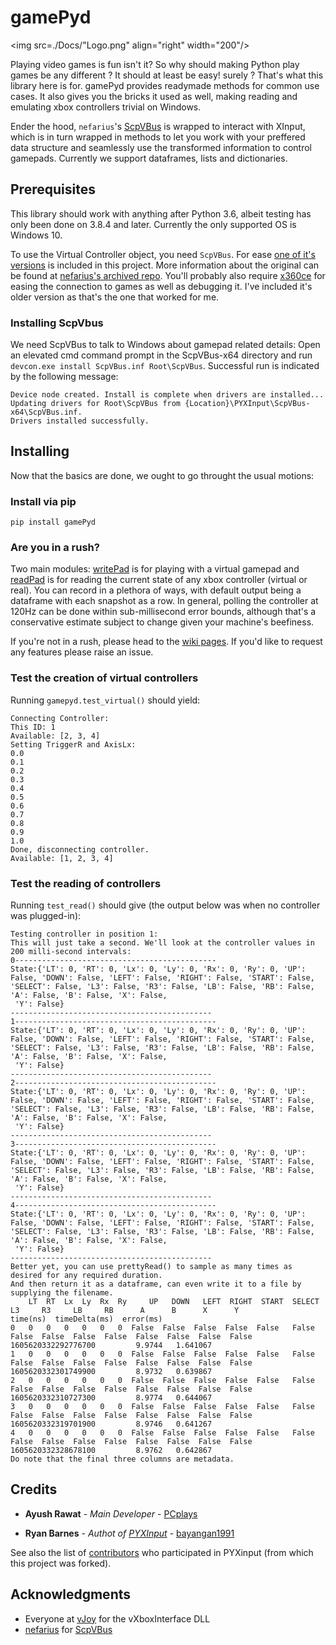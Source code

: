 # gamePyd

<img src=./Docs/"Logo.png" align="right" width="200"/>

Playing video games is fun isn't it? So why should making Python play games be any different ?
It should at least be easy! surely ? That's what this library here is for.
gamePyd provides readymade methods for common use cases. It also gives you the bricks it used as well, making reading and emulating xbox controllers trivial on Windows.

Ender the hood, `nefarius`'s [ScpVBus](https://github.com/nefarius/ScpVBus) is wrapped to interact with XInput, which is in turn wrapped in methods to let you work with your preffered data structure
and seamlessly use the transformed information to control gamepads. Currently we support dataframes, lists and dictionaries.

## Prerequisites

This library should work with anything after Python 3.6, albeit testing has only been done on 3.8.4 and later. Currently the only supported OS is Windows 10.

To use the Virtual Controller object, you need `ScpVBus`. For ease [one of it's versions](https://github.com/shauleiz/vXboxInterface) is included in this project. More information about the original can be found at [nefarius's archived repo](https://github.com/nefarius/ScpVBus).
You'll probably also require [x360ce](https://www.x360ce.com/#Help_Old_Version) for easing the connection to games as well as debugging it. I've included it's older version as that's the one that worked for me. 

### Installing ScpVbus
We need ScpVBus to talk to Windows about gamepad related details:
Open an elevated cmd command prompt in the ScpVBus-x64 directory and run `devcon.exe install ScpVBus.inf Root\ScpVBus`. Successful run is indicated by the following message:

    Device node created. Install is complete when drivers are installed...
    Updating drivers for Root\ScpVBus from {Location}\PYXInput\ScpVBus-x64\ScpVBus.inf.
    Drivers installed successfully.

## Installing
Now that the basics are done, we ought to go throught the usual motions:

### Install via pip

    pip install gamePyd

### Are you in a rush?
Two main modules: [writePad](/gamePyd/writePad.py) is for playing with a virtual gamepad and [readPad](/gamePyd/readPad.py) is for reading the current state of any xbox controller (virtual or real).
You can record in a plethora of ways, with default output being a dataframe with each snapshot as a row. In general, polling the controller at 120Hz can be done within sub-millisecond error bounds,
although that's a conservative estimate subject to change given your machine's beefiness.

If you're not in a rush, please head to the [wiki pages](https://github.com/PCplays/gamePyd/wiki). If you'd like to request any features please raise an issue.

### Test the creation of virtual controllers
Running `gamepyd.test_virtual()` should yield:
```
Connecting Controller:
This ID: 1
Available: [2, 3, 4]
Setting TriggerR and AxisLx:
0.0
0.1
0.2
0.3
0.4
0.5
0.6
0.7
0.8
0.9
1.0
Done, disconnecting controller.
Available: [1, 2, 3, 4]
```

### Test the reading of controllers
Running `test_read()` should give (the output below was when no controller was plugged-in):


```
Testing controller in position 1:
This will just take a second. We'll look at the controller values in 200 milli-second intervals:
0---------------------------------------------
State:{'LT': 0, 'RT': 0, 'Lx': 0, 'Ly': 0, 'Rx': 0, 'Ry': 0, 'UP': False, 'DOWN': False, 'LEFT': False, 'RIGHT': False, 'START': False, 'SELECT': False, 'L3': False, 'R3': False, 'LB': False, 'RB': False, 'A': False, 'B': False, 'X': False,
 'Y': False}
---------------------------------------------
1---------------------------------------------
State:{'LT': 0, 'RT': 0, 'Lx': 0, 'Ly': 0, 'Rx': 0, 'Ry': 0, 'UP': False, 'DOWN': False, 'LEFT': False, 'RIGHT': False, 'START': False, 'SELECT': False, 'L3': False, 'R3': False, 'LB': False, 'RB': False, 'A': False, 'B': False, 'X': False,
 'Y': False}
---------------------------------------------
2---------------------------------------------
State:{'LT': 0, 'RT': 0, 'Lx': 0, 'Ly': 0, 'Rx': 0, 'Ry': 0, 'UP': False, 'DOWN': False, 'LEFT': False, 'RIGHT': False, 'START': False, 'SELECT': False, 'L3': False, 'R3': False, 'LB': False, 'RB': False, 'A': False, 'B': False, 'X': False,
 'Y': False}
---------------------------------------------
3---------------------------------------------
State:{'LT': 0, 'RT': 0, 'Lx': 0, 'Ly': 0, 'Rx': 0, 'Ry': 0, 'UP': False, 'DOWN': False, 'LEFT': False, 'RIGHT': False, 'START': False, 'SELECT': False, 'L3': False, 'R3': False, 'LB': False, 'RB': False, 'A': False, 'B': False, 'X': False,
 'Y': False}
---------------------------------------------
4---------------------------------------------
State:{'LT': 0, 'RT': 0, 'Lx': 0, 'Ly': 0, 'Rx': 0, 'Ry': 0, 'UP': False, 'DOWN': False, 'LEFT': False, 'RIGHT': False, 'START': False, 'SELECT': False, 'L3': False, 'R3': False, 'LB': False, 'RB': False, 'A': False, 'B': False, 'X': False,
 'Y': False}
---------------------------------------------
Better yet, you can use prettyRead() to sample as many times as desired for any required duration.
And then return it as a dataframe, can even write it to a file by supplying the filename.
    LT  RT  Lx  Ly  Rx  Ry     UP   DOWN   LEFT  RIGHT  START  SELECT     L3     R3     LB     RB      A      B      X      Y             time(ns)  timeDelta(ms)  error(ms)
0   0   0   0   0   0   0  False  False  False  False  False   False  False  False  False  False  False  False  False  False  1605620332292776700         9.9744   1.641067
1   0   0   0   0   0   0  False  False  False  False  False   False  False  False  False  False  False  False  False  False  1605620332301749900         8.9732   0.639867
2   0   0   0   0   0   0  False  False  False  False  False   False  False  False  False  False  False  False  False  False  1605620332310727300         8.9774   0.644067
3   0   0   0   0   0   0  False  False  False  False  False   False  False  False  False  False  False  False  False  False  1605620332319701900         8.9746   0.641267
4   0   0   0   0   0   0  False  False  False  False  False   False  False  False  False  False  False  False  False  False  1605620332328678100         8.9762   0.642867
Do note that the final three columns are metadata.
```

## Credits
* **Ayush Rawat** - *Main Developer* - [PCplays](https://github.com/PCplays)

* **Ryan Barnes** - *Authot of [PYXInput](https://github.com/bayangan1991/PYXInput)* - [bayangan1991](https://github.com/bayangan1991)

See also the list of [contributors](https://github.com/bayangan1991/PYXInput/graphs/contributors) who participated in PYXinput (from which this project was forked).

## Acknowledgments

* Everyone at [vJoy](http://vjoystick.sourceforge.net/site/) for the vXboxInterface DLL
* [nefarius](https://github.com/nefarius) for [ScpVBus](https://github.com/nefarius/ScpVBus)
